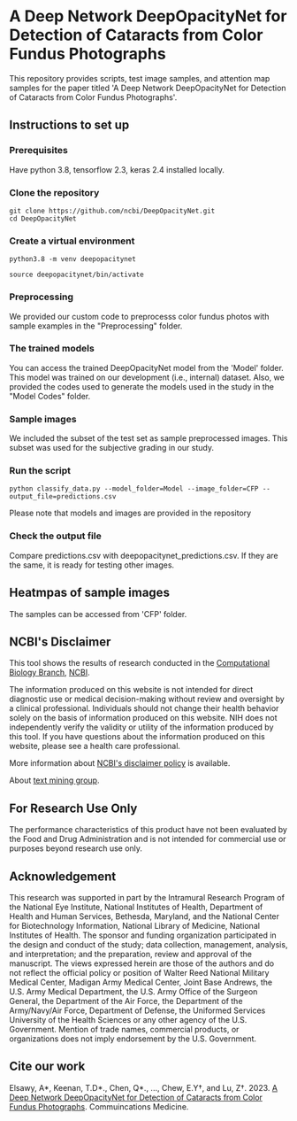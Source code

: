 # A Deep Network DeepOpacityNet for Detection of Cataracts from Color Fundus Photographs
This repository provides scripts, test image samples, and attention map samples for the paper titled 'A Deep Network DeepOpacityNet for Detection of Cataracts from Color Fundus Photographs'.

## Instructions to set up
### Prerequisites
Have python 3.8, tensorflow 2.3, keras 2.4 installed locally.

### Clone the repository
```
git clone https://github.com/ncbi/DeepOpacityNet.git
cd DeepOpacityNet
```

### Create a virtual environment
```
python3.8 -m venv deepopacitynet

source deepopacitynet/bin/activate 
```

### Preprocessing
We provided our custom code to preprocesss color fundus photos with sample examples in the "Preprocessing" folder.

### The trained models
You can access the trained DeepOpacityNet model from the 'Model' folder. This model was trained on our development (i.e., internal) dataset. Also, we provided the codes used to generate the models used in the study in the "Model Codes" folder.

### Sample images
We included the subset of the test set as sample preprocessed images. This subset was used for the subjective grading in our study.


### Run the script
```
python classify_data.py --model_folder=Model --image_folder=CFP --output_file=predictions.csv
```
Please note that models and images are provided in the repository


### Check the output file
Compare predictions.csv with deepopacitynet_predictions.csv. If they are the same, it is ready for testing other images.

## Heatmpas of sample images
The samples can be accessed from 'CFP' folder.

## NCBI's Disclaimer
This tool shows the results of research conducted in the [Computational Biology Branch](https://www.ncbi.nlm.nih.gov/research/), [NCBI](https://www.ncbi.nlm.nih.gov/home/about). 

The information produced on this website is not intended for direct diagnostic use or medical decision-making without review and oversight by a clinical professional. Individuals should not change their health behavior solely on the basis of information produced on this website. NIH does not independently verify the validity or utility of the information produced by this tool. If you have questions about the information produced on this website, please see a health care professional. 

More information about [NCBI's disclaimer policy](https://www.ncbi.nlm.nih.gov/home/about/policies.shtml) is available.

About [text mining group](https://www.ncbi.nlm.nih.gov/research/bionlp/).

## For Research Use Only
The performance characteristics of this product have not been evaluated by the Food and Drug Administration and is not intended for commercial use or purposes beyond research use only. 

## Acknowledgement
This research was supported in part by the Intramural Research Program of the National Eye Institute, National Institutes of Health, Department of Health and Human Services, Bethesda, Maryland, and the National Center for Biotechnology Information, National Library of Medicine, National Institutes of Health. The sponsor and funding organization participated in the design and conduct of the study; data collection, management, analysis, and interpretation; and the preparation, review and approval of the manuscript.
The views expressed herein are those of the authors and do not reflect the official policy or position of Walter Reed National Military Medical Center, Madigan Army Medical Center, Joint Base Andrews, the U.S. Army Medical Department, the U.S. Army Office of the Surgeon General, the Department of the Air Force, the Department of the Army/Navy/Air Force, Department of Defense, the Uniformed Services University of the Health Sciences or any other agency of the U.S. Government. Mention of trade names, commercial products, or organizations does not imply endorsement by the U.S. Government.


## Cite our work
Elsawy, A*, Keenan, T.D*., Chen, Q*., ..., Chew, E.Y†, and Lu, Z†. 2023. [A Deep Network DeepOpacityNet for Detection of Cataracts from Color Fundus Photographs](https://www.nature.com/commsmed/). Commuincations Medicine.